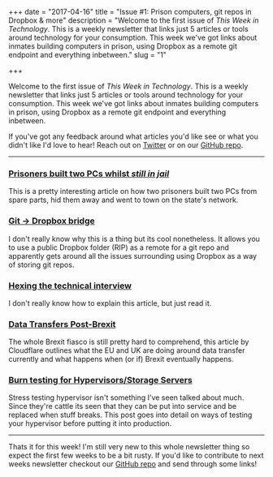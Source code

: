 +++
date = "2017-04-16"
title = "Issue #1: Prison computers, git repos in Dropbox & more"
description = "Welcome to the first issue of *This Week in Technology*. This is a weekly newsletter that links just 5 articles or tools around technology for your consumption. This week we've got links about inmates building computers in prison, using Dropbox as a remote git endpoint and everything inbetween."
slug = "1"

+++

Welcome to the first issue of *This Week in Technology*. This is a weekly newsletter that links just 5 articles or tools around technology for your consumption. This week we've got links about inmates building computers in prison, using Dropbox as a remote git endpoint and everything inbetween.

If you've got any feedback around what articles you'd like see or what you didn't like I'd love to hear! Reach out on [Twitter](https://twitter.com/itsjloh) or on our [GitHub repo](https://github.com/jloh/thisweekintechnology/issues).

---

### [Prisoners built two PCs whilst *still in jail*](http://www.theregister.co.uk/2017/04/12/prisoners_built_computer_connected_to_states_network/)

This is a pretty interesting article on how two prisoners built two PCs from spare parts, hid them away and went to town on the state's network.

### [Git -> Dropbox bridge](https://github.com/anishathalye/git-remote-dropbox)

I don't really know why this is a thing but its cool nonetheless. It allows you to use a public Dropbox folder (RIP) as a remote for a git repo and apparently gets around all the issues surrounding using Dropbox as a way of storing git repos.

### [Hexing the technical interview](https://aphyr.com/posts/341-hexing-the-technical-interview)

I don't really know how to explain this article, but just read it.

### [Data Transfers Post-Brexit](https://blog.cloudflare.com/let-it-flow-let-it-flow-2/)

The whole Brexit fiasco is still pretty hard to comprehend, this article by Cloudflare outlines what the EU and UK are doing around data transfer currently and what happens when (or if) Brexit eventually happens.

### [Burn testing for Hypervisors/Storage Servers](https://raymii.org/s/blog/Burn_in_testing_for_Hypervisor_and_Storage_servers.html)

Stress testing hypervisor isn't something I've seen talked about much. Since they're cattle its seen that they can be put into service and be replaced when stuff breaks. This post goes into detail on ways of testing your hypervisor before putting it into production.

---

Thats it for this week! I'm still very new to this whole newsletter thing so expect the first few weeks to be a bit rusty. If you'd like to contribute to next weeks newsletter checkout our [GitHub repo](https://github.com/jloh/thisweekintechnology/issues) and send through some links!
